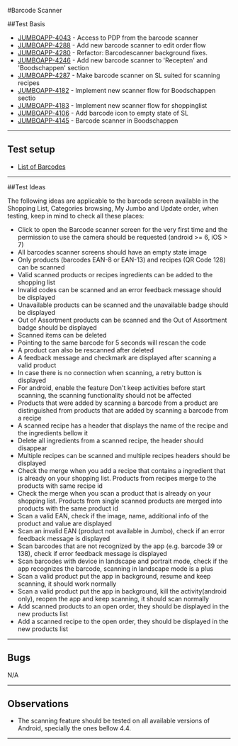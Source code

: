 #Barcode Scanner

##Test Basis
- [JUMBOAPP-4043](https://icemobile.atlassian.net/browse/JUMBOAPP-4043) - Access to PDP from the barcode scanner
- [JUMBOAPP-4288](https://icemobile.atlassian.net/browse/JUMBOAPP-4288) - Add new barcode scanner to edit order flow
- [JUMBOAPP-4280](https://icemobile.atlassian.net/browse/JUMBOAPP-4280) - Refactor: Barcodescanner background fixes.
- [JUMBOAPP-4246](https://icemobile.atlassian.net/browse/JUMBOAPP-4246) - Add new barcode scanner to 'Recepten' and 'Boodschappen' section
- [JUMBOAPP-4287](https://icemobile.atlassian.net/browse/JUMBOAPP-4287) - Make barcode scanner on SL suited for scanning recipes
- [JUMBOAPP-4182](https://icemobile.atlassian.net/browse/JUMBOAPP-4182) - Implement new scanner flow for Boodschappen sectio
- [JUMBOAPP-4183](https://icemobile.atlassian.net/browse/JUMBOAPP-4183) - Implement new scanner flow for shoppinglist
- [JUMBOAPP-4106](https://icemobile.atlassian.net/browse/JUMBOAPP-4106) - Add barcode icon to empty state of SL
- [JUMBOAPP-4145](https://icemobile.atlassian.net/browse/JUMBOAPP-4145) - Barcode scanner in Boodschappen

***

## Test setup

- [List of Barcodes](https://icemobile.atlassian.net/wiki/display/JUM/Barcodes+List) 

***

##Test Ideas

The following ideas are applicable to the barcode screen available in the Shopping List, Categories browsing, My Jumbo and Update order, when testing, keep in mind to check all these places:

- Click to open the Barcode scanner screen for the very first time and the permission to use the camera should be requested (android >= 6, iOS > 7)
- All barcodes scanner screens should have an empty state image
- Only products (barcodes EAN-8 or EAN-13) and recipes (QR Code 128) can be scanned
- Valid scanned products or recipes ingredients can be added to the shopping list
- Invalid codes can be scanned and an error feedback message should be displayed
- Unavailable products can be scanned and the unavailable badge should be displayed
- Out of Assortment products can be scanned and the Out of Assortment badge should be displayed
- Scanned items can be deleted
- Pointing to the same barcode for 5 seconds will rescan the code
- A product can also be rescanned after deleted
- A feedback message and checkmark are displayed after scanning a valid product
- In case there is no connection when scanning, a retry button is displayed
- For android, enable the feature Don't keep activities before start scanning, the scanning functionality should not be affected 
- Products that were added by scanning a barcode from a product are distinguished from products that are added by scanning a barcode from a recipe
- A scanned recipe has a header that displays the name of the recipe and the ingredients bellow it
- Delete all ingredients from a scanned recipe, the header should disappear
- Multiple recipes can be scanned and multiple recipes headers should be displayed
- Check the merge when you add a recipe that contains a ingredient that is already on your shopping list. Products from recipes merge to the products with same recipe id 
- Check the merge when you scan a product that is already on your shopping list. Products from single scanned products are merged into products with the same product id
- Scan a valid EAN, check if the image, name, additional info of the product and value are displayed  
- Scan an invalid EAN (product not available in Jumbo), check if an error feedback message is displayed 
- Scan barcodes that are not recognized by the app (e.g. barcode 39 or 138), check if error feedback message is displayed 
- Scan barcodes with device in landscape and portrait mode, check if the app recognizes the barcode, scanning in landscape mode is a plus
- Scan a valid product put the app in background, resume and keep scanning, it should work normally 
- Scan a valid product put the app in background, kill the activity(android only), reopen the app and keep scanning, it should scan normally 
- Add scanned products to an open order, they should be displayed in the new products list 
- Add a scanned recipe to the open order, they should be displayed in the new products list 


***
## Bugs 

N/A
***
## Observations
- The scanning feature should be tested on all available versions of Android, specially the ones bellow 4.4.

***

